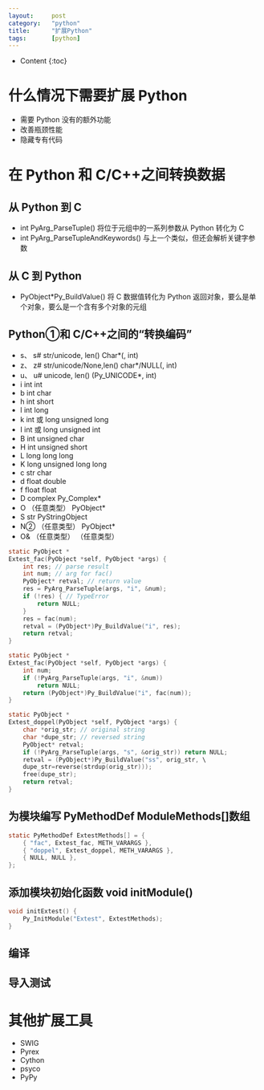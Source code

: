 ```yaml
---
layout:		post
category:	"python"
title:		"扩展Python"
tags:		[python]
---
```

- Content
{:toc}


# 什么情况下需要扩展 Python
- 需要 Python 没有的额外功能
- 改善瓶颈性能
- 隐藏专有代码


# 在 Python 和 C/C++之间转换数据
## 从 Python 到 C
- int PyArg_ParseTuple() 将位于元组中的一系列参数从 Python 转化为 C
- int PyArg_ParseTupleAndKeywords() 与上一个类似，但还会解析关键字参数
## 从 C 到 Python
- PyObject*Py_BuildValue() 将 C 数据值转化为 Python 返回对象，要么是单个对象，要么是一个含有多个对象的元组

## Python①和 C/C++之间的“转换编码”
- s、 s# str/unicode, len() Char*(, int)
- z、 z# str/unicode/None,len() char*/NULL(, int)
- u、 u# unicode, len() (Py_UNICODE*, int)
- i int int
- b int char
- h int short
- l int long
- k int 或 long unsigned long
- I int 或 long unsigned int
- B int unsigned char
- H int unsigned short
- L long long long
- K long unsigned long long
- c str char
- d float double
- f float float
- D complex Py_Complex*
- O （任意类型） PyObject*
- S str PyStringObject
- N② （任意类型） PyObject*
- O& （任意类型） （任意类型）


```c
static PyObject *
Extest_fac(PyObject *self, PyObject *args) {
	int res; // parse result
	int num; // arg for fac()
	PyObject* retval; // return value
	res = PyArg_ParseTuple(args, "i", &num);
	if (!res) { // TypeError
		return NULL;
	}
	res = fac(num);
	retval = (PyObject*)Py_BuildValue("i", res);
	return retval;
}
```

```c
static PyObject *
Extest_fac(PyObject *self, PyObject *args) {
	int num;
	if (!PyArg_ParseTuple(args, "i", &num))
		return NULL;
	return (PyObject*)Py_BuildValue("i", fac(num));
}
```

```c
static PyObject *
Extest_doppel(PyObject *self, PyObject *args) {
	char *orig_str; // original string
	char *dupe_str; // reversed string
	PyObject* retval;
	if (!PyArg_ParseTuple(args, "s", &orig_str)) return NULL;
	retval = (PyObject*)Py_BuildValue("ss", orig_str, \
	dupe_str=reverse(strdup(orig_str)));
	free(dupe_str);
	return retval;
}
```

## 为模块编写 PyMethodDef ModuleMethods[]数组
```c
static PyMethodDef ExtestMethods[] = {
	{ "fac", Extest_fac, METH_VARARGS },
	{ "doppel", Extest_doppel, METH_VARARGS },
	{ NULL, NULL },
};
```
## 添加模块初始化函数 void initModule()
```c
void initExtest() {
	Py_InitModule("Extest", ExtestMethods);
}
```

## 编译 

## 导入测试

# 其他扩展工具
- SWIG
- Pyrex
- Cython
- psyco
- PyPy
